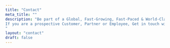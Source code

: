 ```yaml
---
title: "Contact"
meta_title: ""
description: "Be part of a Global, Fast-Growing, Fast-Paced & World-Class Ecosystem that is having great fun in learning, innovating, growing and redefining the Consulting Model. 🚀 <br/><br/> 
If you are a prospective Customer, Partner or Employee, Get in touch with us! ☎️
"
layout: "contact"
draft: false
---
```


